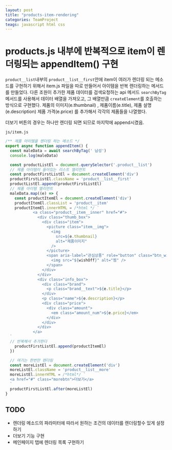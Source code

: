 ```yaml
---
layout: post
title: "products-item-rendering"
categories: TeamProject
teags: javascript html css
---
```


# products.js 내부에 반복적으로 item이 렌더링되는 appendItem() 구현

`product__list`내부의 `product__list__first`안에 item이 여러가 렌더링 되는 메소드를 구현하기 위해서 item.js 파일을 따로 만들어서 아이템을 반복 렌더링하는 메서드를 만들었다.
다른 조원이 추가한 제품 데이터를 검색요청하는 api 메서드 `searchByTag`메서드를 사용해서 데이터 배열을 가져오고, 그 배열만큼 `createElement`를 호출하는 방식으로 구현했다.
제품의 이미지(e.thumbnail) , 제품이름(e.title), 제품 설명(e.description) 제품 가격(e.price) 를 추가해서 각각의 제품들을 나열했다.

더보기 버튼의 경우는 하나만 렌더링 되면 되므로 마지막에 append시켰음.

`js/item.js`
```js
/** 제품 아이템을 렌더링 하는 메소드 */
export async function appendItem() {
  const maleData = await searchByTag(' 남성')
  console.log(maleData)

  const productListEl = document.querySelector('.product__list')
  // 제품 아이템이 들어있는 리스트 엘리먼트
  const productFirstListEl = document.createElement('div')
  productFirstListEl.className = 'product__list__first'
  productListEl.append(productFirstListEl)
  // 제품 아이템 엘리먼트
  maleData.map((e) => {
    const productItemEl = document.createElement('div')
    productItemEl.classList = 'product__item'
    productItemEl.innerHTML = /*html */ `
            <a class="product__item__inner" href="#">
              <div class="thumb_box">
                <div class="item">
                  <picture class="item__img">
                    <img
                      src=${e.thumbnail}
                      alt="제품이미지"
                    />
                  </picture>
                  <span aria-label="관심상품" role="button" class="btn_wish">
                    <img src="${wishOff}" alt="찜" />
                  </span>
                </div>
              </div>
              <div class="info_box">
                <div class="brand">
                  <p class="brand__text">${e.title}</p>
                </div>
                <p class="name">${e.description}</p>
                <div class="price">
                  <div class="amount">
                    <em class="amount_num">${e.price}</em>
                  </div>
                </div>
              </div>
            </a>
  `
  // 반복해서 추가한다
    productFirstListEl.append(productItemEl)
  })

  // 여기는 한번만 렌더링
  const moreListEl = document.createElement('div')
  moreListEl.className = 'product__list__more'
  moreListEl.innerHTML = /*html*/ `
  <a href="#" class="morebtn">더보기</a>
  `
  productFirstListEl.after(moreListEl)
}

```

## TODO
- 렌더링 메소드의 파라미터에 따라서 원하는 조건의 데이터를 렌더링할수 있게 설정하기
- 더보기 기능 구현
- 메인페이지 탭에 렌더링 목록 구현하기
